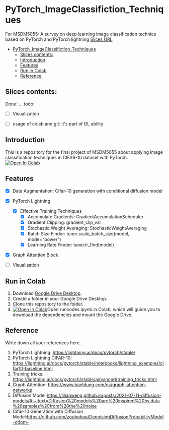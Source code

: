 # PyTorch_ImageClassifiction_Techniques

For MSDM5055: A survey on deep learning image classification technics based on PyTorch and PyTorch lightning
[Slices URL](https://lucajiang.github.io/PyTorch_ImageClassifiction_Techniques/slideshow/)

- [PyTorch\_ImageClassifiction\_Techniques](#pytorch_imageclassifiction_techniques)
  - [Slices contents:](#slices-contents)
  - [Introduction](#introduction)
  - [Features](#features)
  - [Run in Colab](#run-in-colab)
  - [Reference](#reference)


## Slices contents:
Done:
...
todo: 
- [ ] Visualization
- [ ] usage of colab and git: it's part of DL ability


## Introduction
This is a repository for the final project of MSDM5055 about applying image classification techniques in CIFAR-10 dataset with PyTorch.
[![Open In Colab](https://colab.research.google.com/assets/colab-badge.svg)](https://colab.research.google.com/github/LucaJiang/PyTorch_ImageClassifiction_Techniques/blob/main/runcodes.ipynb) 

## Features
- [x] Data Augmentation: Cifar-10 generation with conditional diffusion model
- [x] PyTorch Lightning
  - [x] Effective Training Techniques
    - [x] Accumulate Gradients: GradientAccumulationScheduler
    - [x] Gradient Clipping: gradient_clip_val
    - [x] Stochastic Weight Averaging: StochasticWeightAveraging
    - [x] Batch Size Finder: tuner.scale_batch_size(model, mode="power")
    - [x] Learning Rate Finder: tuner.lr_find(model)
- [x] Graph Attention Block
- [ ] Visualization


## Run in Colab
1. Download [Google Drive Desktop](https://www.google.com/drive/download/).
2. Create a folder in your Google Drive Desktop. 
3. Clone this repository to the folder.
4. [![Open In Colab](https://colab.research.google.com/assets/colab-badge.svg)](https://colab.research.google.com/github/LucaJiang/PyTorch_ImageClassifiction_Techniques/blob/main/runcodes.ipynb)Open runcodes.ipynb in Colab, which will guide you to download the dependencies and mount the Google Drive.


## Reference
Write down all your references here. 
1. PyTorch Lightning: https://lightning.ai/docs/pytorch/stable/
2. PyTorch Lightning CIFAR-10: https://lightning.ai/docs/pytorch/stable/notebooks/lightning_examples/cifar10-baseline.html
3. Training tricks: https://lightning.ai/docs/pytorch/stable/advanced/training_tricks.html
4. Graph Attention: https://www.baeldung.com/cs/graph-attention-networks
5. Diffusion Model:https://lilianweng.github.io/posts/2021-07-11-diffusion-models/#:~:text=Diffusion%20models%20are%20inspired%20by,data%20samples%20from%20the%20noise
6. Cifar-10 Generation with Diffusion Model:https://github.com/zoubohao/DenoisingDiffusionProbabilityModel-ddpm-
